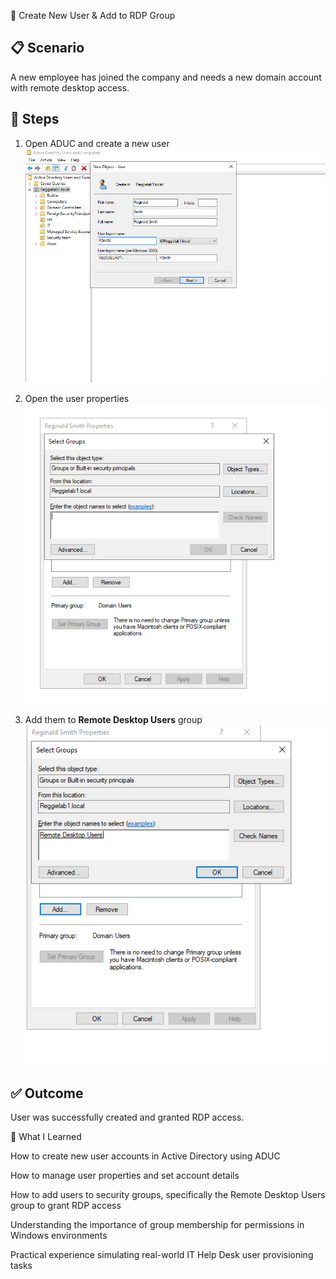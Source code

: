  👤 Create New User & Add to RDP Group

## 📋 Scenario

 A new employee has joined the company and needs a new domain account with remote desktop access.

## 🧪 Steps

1. Open ADUC and create a new user  
   ![Create User](https://github.com/ReggieS22/active-directory-helpdesk-labs/blob/9415fc7d71b104a5adb94b8afa92cbe5f0f89411/Creating%20a%20new%20user%20account%20and%20add%20to%20a%20remote%20desktop%20user/creation%201.png)

2. Open the user properties  
   ![User Properties](https://github.com/ReggieS22/active-directory-helpdesk-labs/blob/d52fb593e5e28433ba79a408079d5a7479901228/Creating%20a%20new%20user%20account%20and%20add%20to%20a%20remote%20desktop%20user/creation%202.png)

3. Add them to **Remote Desktop Users** group  
   ![RDP Group](https://github.com/ReggieS22/active-directory-helpdesk-labs/blob/d52fb593e5e28433ba79a408079d5a7479901228/Creating%20a%20new%20user%20account%20and%20add%20to%20a%20remote%20desktop%20user/creation%203.png)

## ✅ Outcome

User was successfully created and granted RDP access.

🧠 What I Learned

How to create new user accounts in Active Directory using ADUC

How to manage user properties and set account details

How to add users to security groups, specifically the Remote Desktop Users group to grant RDP access

Understanding the importance of group membership for permissions in Windows environments

Practical experience simulating real-world IT Help Desk user provisioning tasks
